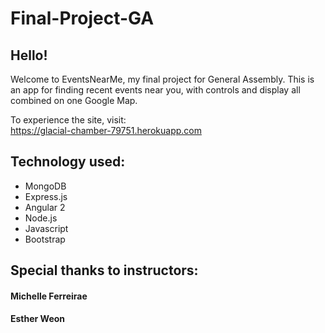 # Final-Project-GA

## Hello!

Welcome to EventsNearMe, my final project for General Assembly. This is an app for finding recent events near you, with controls and display all combined on one Google Map.

To experience the site, visit:  
https://glacial-chamber-79751.herokuapp.com

## Technology used:
  * MongoDB
  * Express.js
  * Angular 2
  * Node.js
  * Javascript
  * Bootstrap

## Special thanks to instructors:
#### Michelle Ferreirae
#### Esther Weon
